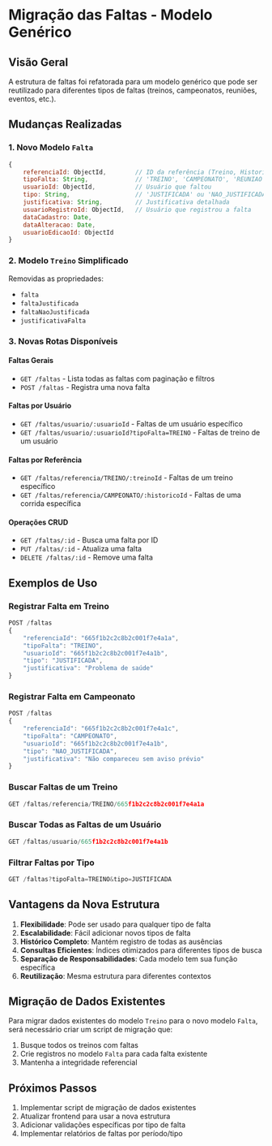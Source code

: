 # Migração das Faltas - Modelo Genérico

## Visão Geral

A estrutura de faltas foi refatorada para um modelo genérico que pode ser reutilizado para diferentes tipos de faltas (treinos, campeonatos, reuniões, eventos, etc.).

## Mudanças Realizadas

### 1. Novo Modelo `Falta`

```javascript
{
    referenciaId: ObjectId,        // ID da referência (Treino, HistoricoCorrida, etc.)
    tipoFalta: String,             // 'TREINO', 'CAMPEONATO', 'REUNIAO', 'EVENTO'
    usuarioId: ObjectId,           // Usuário que faltou
    tipo: String,                  // 'JUSTIFICADA' ou 'NAO_JUSTIFICADA'
    justificativa: String,         // Justificativa detalhada
    usuarioRegistroId: ObjectId,   // Usuário que registrou a falta
    dataCadastro: Date,
    dataAlteracao: Date,
    usuarioEdicaoId: ObjectId
}
```

### 2. Modelo `Treino` Simplificado

Removidas as propriedades:
- `falta`
- `faltaJustificada`
- `faltaNaoJustificada`
- `justificativaFalta`

### 3. Novas Rotas Disponíveis

#### Faltas Gerais
- `GET /faltas` - Lista todas as faltas com paginação e filtros
- `POST /faltas` - Registra uma nova falta

#### Faltas por Usuário
- `GET /faltas/usuario/:usuarioId` - Faltas de um usuário específico
- `GET /faltas/usuario/:usuarioId?tipoFalta=TREINO` - Faltas de treino de um usuário

#### Faltas por Referência
- `GET /faltas/referencia/TREINO/:treinoId` - Faltas de um treino específico
- `GET /faltas/referencia/CAMPEONATO/:historicoId` - Faltas de uma corrida específica

#### Operações CRUD
- `GET /faltas/:id` - Busca uma falta por ID
- `PUT /faltas/:id` - Atualiza uma falta
- `DELETE /faltas/:id` - Remove uma falta

## Exemplos de Uso

### Registrar Falta em Treino

```javascript
POST /faltas
{
    "referenciaId": "665f1b2c2c8b2c001f7e4a1a",
    "tipoFalta": "TREINO",
    "usuarioId": "665f1b2c2c8b2c001f7e4a1b",
    "tipo": "JUSTIFICADA",
    "justificativa": "Problema de saúde"
}
```

### Registrar Falta em Campeonato

```javascript
POST /faltas
{
    "referenciaId": "665f1b2c2c8b2c001f7e4a1c",
    "tipoFalta": "CAMPEONATO",
    "usuarioId": "665f1b2c2c8b2c001f7e4a1b",
    "tipo": "NAO_JUSTIFICADA",
    "justificativa": "Não compareceu sem aviso prévio"
}
```

### Buscar Faltas de um Treino

```javascript
GET /faltas/referencia/TREINO/665f1b2c2c8b2c001f7e4a1a
```

### Buscar Todas as Faltas de um Usuário

```javascript
GET /faltas/usuario/665f1b2c2c8b2c001f7e4a1b
```

### Filtrar Faltas por Tipo

```javascript
GET /faltas?tipoFalta=TREINO&tipo=JUSTIFICADA
```

## Vantagens da Nova Estrutura

1. **Flexibilidade**: Pode ser usado para qualquer tipo de falta
2. **Escalabilidade**: Fácil adicionar novos tipos de falta
3. **Histórico Completo**: Mantém registro de todas as ausências
4. **Consultas Eficientes**: Índices otimizados para diferentes tipos de busca
5. **Separação de Responsabilidades**: Cada modelo tem sua função específica
6. **Reutilização**: Mesma estrutura para diferentes contextos

## Migração de Dados Existentes

Para migrar dados existentes do modelo `Treino` para o novo modelo `Falta`, será necessário criar um script de migração que:

1. Busque todos os treinos com faltas
2. Crie registros no modelo `Falta` para cada falta existente
3. Mantenha a integridade referencial

## Próximos Passos

1. Implementar script de migração de dados existentes
2. Atualizar frontend para usar a nova estrutura
3. Adicionar validações específicas por tipo de falta
4. Implementar relatórios de faltas por período/tipo 